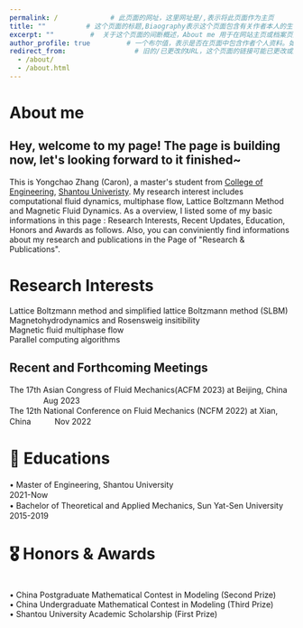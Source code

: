 ```yaml
---
permalink: /             # 此页面的网址，这里网址是/,表示将此页面作为主页
title: ""          # 这个页面的标题,Biaography表示这个页面包含有关作者本人的生平事迹。
excerpt: ""         #  关于这个页面的间断概述，About me 用于在网站主页或档案页面的列表视图中显示时提供预览内容
author_profile: true         # 一个布尔值，表示是否在页面中包含作者个人资料。如果值为true,则会在页面底部显示一个名为作者“Author”的模块，在本案例库中可能指代侧边栏，即sidebar      
redirect_from:                 # 旧的/已更改的URL，这个页面的链接可能已更改或重定向到新页面。此字段值是一个数组，为页面提供其他链接的路径，以避免网站的“404 page not found”错误。
  - /about/
  - /about.html
---
```

# About me
Hey, welcome to my page! The page is building now, let's looking forward to it finished~
---
This is Yongchao Zhang (Caron), a master's student from [College of Engineering](http://eng.stu.edu.cn/), [Shantou Univeristy](https://www.stu.edu.cn/). My research interest includes computational fluid dynamics, multiphase flow, Lattice Boltzmann Method and Magnetic Fluid Dynamics. As a overview, I listed some of my basic informations in this page : Research Interests, Recent Updates, Education, Honors and Awards as follows.
Also, you can conviniently find informations about my research and publications in the Page of "Research & Publications". 

<!--My CV is available here: [Caron Zhang's Curriculum Viate].-->

<h1 id=interests>Research Interests</h1> 
Lattice Boltzmann method and simplified lattice Boltzmann method (SLBM)<br>
Magnetohydrodynamics and Rosensweig insitibility<br>
Magnetic fluid multiphase flow <br>
Parallel computing algorithms<br>

## Recent and Forthcoming Meetings
The 17th Asian Congress of Fluid Mechanics(ACFM 2023) at Beijing, China 　　　　 Aug 2023 <br>
The 12th National Conference on Fluid Mechanics (NCFM 2022) at Xian, China　　　Nov 2022<br>

# 📖 Educations
• Master of Engineering, Shantou University　　　　　　　　　　　　　　　　　　　2021-Now <br>
• Bachelor of Theoretical and Applied Mechanics, Sun Yat-Sen University　　　　2015-2019 <br>
<h1 id=honors>🎖 Honors & Awards</h1> <br>
• China Postgraduate Mathematical Contest in Modeling (Second Prize)<br>
• China Undergraduate Mathematical Contest in Modeling (Third Prize)<br>
• Shantou University Academic Scholarship (First Prize)<br>

